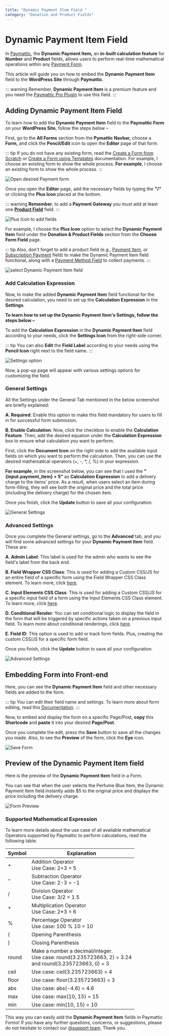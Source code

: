 ```yaml
---
title: "Dynamic Payment Item Field "
category: "Donation and Product Fields"
---
```

# Dynamic Payment Item Field 

In [Paymattic](https://paymattic.com/), the **Dynamic Payment Item,** an **in-built calculation feature** for **Number** and **Product** fields, allows users to perform real-time mathematical operations within any [Payment Form](./how-to-create-your-first-payment-form-in-a-minute-and-accept-payments-with-paymattic.md). 

This article will guide you on how to embed the **Dynamic Payment Item** field to the **WordPress Site** through **Paymattic**. 

::: warning
Remember, **Dynamic Payment Item** is a premium feature and you need the [Paymattic Pro Plugin](./how-to-install-and-activate-paymattic-in-wordpress.md#1-toc-title) to use this field.
:::

## Adding Dynamic Payment Item Field 

To learn how to add the **Dynamic Payment Item** field to the **Paymattic Form** on your **WordPress Site**, follow the steps below –  

First, go to the **All Forms** section from the **Pymattic Navbar,** choose a **Form,** and click the **Pencil/Edit** icon to open the **Editor** page of that form.

::: tip
If you do not have any existing form, read the [Create a Form from Scratch](./how-to-create-a-form-from-scratch-with-paymattic.md) or [Create a Form using Templates](./simple-form-templates.md) documentation. For example, I choose an existing form to show the whole process. **For example**, I choose an existing form to show the whole process.
:::

![Open desired Payment form](../public/images/donation-and-product-fields/dynamic-payment-item-field/1.-Open-desired-Payment-form-scaled.webp)

Once you open the **Editor** page, add the necessary fields by typing the **"/"** or clicking the **Plus Icon** placed at the bottom.

::: warning
**Remember**, to add a **Payment Gateway** you must add at least one [**Product Field**](./how-to-add-payment-item-fields-in-wordpress-with-paymattic.md) field.
:::

![Plus Icon to add fields](../public/images/donation-and-product-fields/dynamic-payment-item-field/2.-Plus-Icon-to-add-fields-scaled.webp)

For example, I choose the **Plus Icon** option to select the **Dynamic Payment Item** field under the **Donation & Product Fields** section from the **Choose Form Field** page.

::: tip
Also, don't forget to add a product field (e.g., [Payment Item](./how-to-add-payment-item-fields-in-wordpress-with-paymattic.md), or [Subscription Payment](./how-to-add-susbcription-payment-item-fields-in-paymattic.md) field) to make the Dynamic Payment Item field functional, along with a [Payment Method Field](./how-to-use-the-payment-method-fields-section.md) to collect payments.
:::

![select Dynamic Payment Item field](../public/images/donation-and-product-fields/dynamic-payment-item-field/3.-select-Dynamic-Payment-Item-field.webp)

### Add Calculation Expression

Now, to make the added **Dynamic Payment Item** field functional for the desired calculation, you need to set up the **Calculation Expression** in the **Settings**. 

**To learn how to set up the Dynamic Payment Item's Settings, follow the steps below –**

To add the **Calculation Expression** in the **Dynamic Payment Item** field according to your needs, click the **Settings Icon** from the right-side corner. 

::: tip
You can also **Edit** the **Field Label** according to your needs using the **Pencil Icon** right next to the field name. 
:::

![Settings option](../public/images/donation-and-product-fields/dynamic-payment-item-field/4.-Setings-option-scaled.webp)

Now, a pop-up page will appear with various settings options for customizing the field.

### General Settings 

All the Settings under the General Tab mentioned in the below screenshot are briefly explained:

**A. Required**: Enable this option to make this field mandatory for users to fill in for successful form submission.

**B. Enable Calculation**: Now, click the checkbox to enable the **Calculation Feature**. Then, add the desired equation under the **Calculation Expression** box to ensure what calculation you want to perform. 

First, click the **Document Icon** on the right side to add the available input fields on which you want to perform the calculation. Then, you can use the desired mathematical operators (+, -, *, /, %) in your expression. 

**For example**, in the screenshot below, you can see that I used the **"{input.payment_item} + 5"** as **Calculation Expression** to add a delivery charge to the items' price. As a result, when users select an item during form-filling, they will see both the original price and the total price (including the delivery charge) for the chosen item. 

Once you finish, click the **Update** button to save all your configuration. 

![General Settings](../public/images/donation-and-product-fields/dynamic-payment-item-field/5.-General-Settings-scaled.webp)

### Advanced Settings 

Once you complete the General settings, go to the **Advanced** tab, and you will find some advanced settings for your **Dynamic Payment Item** field. These are:

**A. Admin Label**: This label is used for the admin who wants to see the field's label from the back end. 

**B. Field Wrapper CSS Class**: This is used for adding a Custom CSS/JS for an entire field of a specific form using the Field Wrapper CSS Class element. To learn more, click [here](./how-to-create-custom-css-js-in-wordpress-with-paymattic.md).

**C. Input Elements CSS Class**: This is used for adding a Custom CSS/JS for a specific input field of a form using the Input Elements CSS Class element. To learn more, click [here](./how-to-create-custom-css-js-in-wordpress-with-paymattic.md).

**D. Conditional Render**: You can set conditional logic to display the field in the form that will be triggered by specific actions taken on a previous input field. To learn more about conditional renderings, click [here](./how-to-use-conditional-logic-in-form-fields-with-paymattic.md).

**E. Field ID**: This option is used to add or track form fields. Plus, creating the custom CSS/JS for a specific form field.

Once you finish, click the **Update** button to save all your configuration. 

![Advanced Settings](../public/images/donation-and-product-fields/dynamic-payment-item-field/6.-Advanced-Settings-scaled.webp)

## Embedding Form into Front-end

Here, you can see the **Dynamic Payment Item** field and other necessary fields are added to the form.

::: tip
You can edit their field name and settings. To learn more about form editing, read this [Documentation](./how-to-edit-forms-in-wordpress-with-paymattic.md#0-toc-title).
:::

Now, to embed and display the form on a specific Page/Post, **copy** this **Shortcode** and **paste** it into your desired **Page/Post**.

Once you complete the edit, press the **Save** button to save all the changes you made.
Also, to see the **Preview** of the form, click the **Eye** icon.

![Save Form](../public/images/donation-and-product-fields/dynamic-payment-item-field/7.-Save-Form-scaled.webp)

## Preview of the Dynamic Payment Item field

Here is the preview of the **Dynamic Payment Item** field in a Form.

You can see that when the user selects the Perfume Blue Item, the Dynamic Payment Item field instantly adds $5 to the original price and displays the price including the delivery charge.

![Form Preview](../public/images/donation-and-product-fields/dynamic-payment-item-field/8.-Form-Preview.webp)

### Supported Mathematical Expression

To learn more details about the use case of all available mathematical Operators supported by Paymattic to perform calculations, read the following table.

| Symbol | Explanation |
|--------|-------------|
| + | Addition Operator<br>Use Case: 2+3 = 5 |
| – | Subtraction Operator<br>Use Case: 2-3 = -1 |
| / | Division Operator<br>Use Case: 3/2 = 1.5 |
| * | Multiplication Operator<br>Use Case: 2*3 = 6 |
| % | Percentage Operator<br>Use case: 100 % 10 = 10 |
| ( | Opening Parenthesis |
| ) | Closing Parenthesis |
| round | Make a number a decimal/integer.<br>Use case: round(3.235723663, 2) = 3.24<br>and round(3.235723663, 0) = 3 |
| ceil | Use case: ceil(3.235723663) = 4 |
| floor | Use case: floor(3.235723663) = 3 |
| abs | Use case: abs(-4.6) = 4.6 |
| max | Use case: max(10, 15) = 15 |
| min | Use case: min(10, 15) = 10 |

This way you can easily add the **Dynamic Payment Item** fields in Paymattic Forms!
If you have any further questions, concerns, or suggestions, please do not hesitate to contact our [@support team](https://wpmanageninja.com/support-tickets/). Thank you.